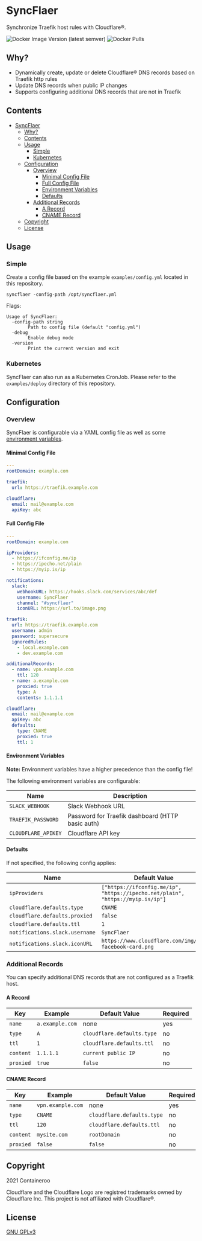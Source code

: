 # SyncFlaer

Synchronize Traefik host rules with Cloudflare®.

![Docker Image Version (latest semver)](https://img.shields.io/docker/v/containeroo/syncflaer?sort=semver)
![Docker Pulls](https://img.shields.io/docker/pulls/containeroo/syncflaer)

## Why?

- Dynamically create, update or delete Cloudflare® DNS records based on Traefik http rules
- Update DNS records when public IP changes
- Supports configuring additional DNS records that are not in Traefik

## Contents

- [SyncFlaer](#syncflaer)
  - [Why?](#why)
  - [Contents](#contents)
  - [Usage](#usage)
    - [Simple](#simple)
    - [Kubernetes](#kubernetes)
  - [Configuration](#configuration)
    - [Overview](#overview)
      - [Minimal Config File](#minimal-config-file)
      - [Full Config File](#full-config-file)
      - [Environment Variables](#environment-variables)
      - [Defaults](#defaults)
    - [Additional Records](#additional-records)
      - [A Record](#a-record)
      - [CNAME Record](#cname-record)
  - [Copyright](#copyright)
  - [License](#license)

## Usage

### Simple

Create a config file based on the example `examples/config.yml` located in this repository.

```shell
syncflaer -config-path /opt/syncflaer.yml
```

Flags:

```text
Usage of SyncFlaer:
  -config-path string
    	Path to config file (default "config.yml")
  -debug
    	Enable debug mode
  -version
    	Print the current version and exit
```

### Kubernetes

SyncFlaer can also run as a Kubernetes CronJob.
Please refer to the `examples/deploy` directory of this repository.

## Configuration

### Overview

SyncFlaer is configurable via a YAML config file as well as some [environment variables](#environment-variables).

#### Minimal Config File

```yaml
---
rootDomain: example.com

traefik:
  url: https://traefik.example.com

cloudflare:
  email: mail@example.com
  apiKey: abc
```

#### Full Config File

```yaml
---
rootDomain: example.com

ipProviders:
  - https://ifconfig.me/ip
  - https://ipecho.net/plain
  - https://myip.is/ip

notifications:
  slack:
    webhookURL: https://hooks.slack.com/services/abc/def
    username: SyncFlaer
    channel: "#syncflaer"
    iconURL: https://url.to/image.png

traefik:
  url: https://traefik.example.com
  username: admin
  password: supersecure
  ignoredRules:
    - local.example.com
    - dev.example.com

additionalRecords:
  - name: vpn.example.com
    ttl: 120
  - name: a.example.com
    proxied: true
    type: A
    contents: 1.1.1.1

cloudflare:
  email: mail@example.com
  apiKey: abc
  defaults:
    type: CNAME
    proxied: true
    ttl: 1
```

#### Environment Variables

**Note:** Environment variables have a higher precedence than the config file!

The following environment variables are configurable:

| Name                | Description                                      |
|---------------------|--------------------------------------------------|
| `SLACK_WEBHOOK`     | Slack Webhook URL                                |
| `TRAEFIK_PASSWORD`  | Password for Traefik dashboard (HTTP basic auth) |
| `CLOUDFLARE_APIKEY` | Cloudflare API key                               |

#### Defaults

If not specified, the following config applies:

| Name                           | Default Value                                                                  |
|--------------------------------|--------------------------------------------------------------------------------|
| `ipProviders`                  | `["https://ifconfig.me/ip", "https://ipecho.net/plain", "https://myip.is/ip"]` |
| `cloudflare.defaults.type`     | `CNAME`                                                                        |
| `cloudflare.defaults.proxied`  | `false`                                                                        |
| `cloudflare.defaults.ttl`      | `1`                                                                            |
| `notifications.slack.username` | `SyncFlaer`                                                                    |
| `notifications.slack.iconURL`  | `https://www.cloudflare.com/img/cf-facebook-card.png`                          |

### Additional Records

You can specify additional DNS records that are not configured as a Traefik host.

#### A Record

| Key       | Example         | Default Value              | Required |
|-----------|-----------------|----------------------------|----------|
| `name`    | `a.example.com` | none                       | yes      |
| `type`    | `A`             | `cloudflare.defaults.type` | no       |
| `ttl`     | `1`             | `cloudflare.defaults.ttl`  | no       |
| `content` | `1.1.1.1`       | `current public IP`        | no       |
| `proxied` | `true`          | `false`                    | no       |

#### CNAME Record

| Key       | Example           | Default Value              | Required |
|-----------|-------------------|----------------------------|----------|
| `name`    | `vpn.example.com` | none                       | yes      |
| `type`    | `CNAME`           | `cloudflare.defaults.type` | no       |
| `ttl`     | `120`             | `cloudflare.defaults.ttl`  | no       |
| `content` | `mysite.com`      | `rootDomain`               | no       |
| `proxied` | `false`           | `false`                    | no       |

## Copyright

2021 Containeroo

Cloudflare and the Cloudflare Logo are registred trademarks owned by Cloudflare Inc.
This project is not affiliated with Cloudflare®.

## License

[GNU GPLv3](https://github.com/containeroo/SyncFlaer/blob/master/LICENSE)
